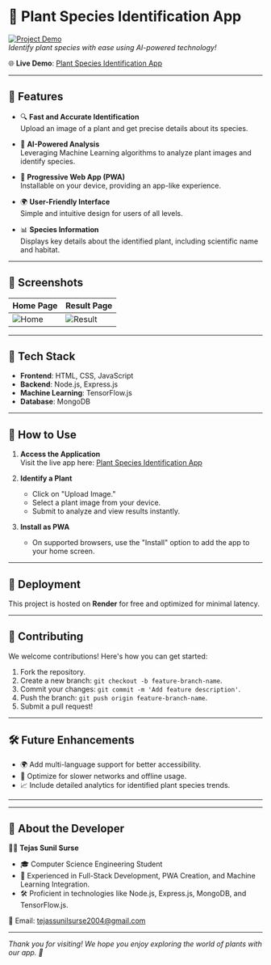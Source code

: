 # 🌱 Plant Species Identification App

[![Project Demo](https://via.placeholder.com/900x300.png?text=Plant+Species+Identification+App)](https://plant-species-identification-zwez.onrender.com)  
*Identify plant species with ease using AI-powered technology!*  

🌐 **Live Demo**: [Plant Species Identification App](https://plant-species-identification-zwez.onrender.com)  

---

## 🚀 Features

- 🔍 **Fast and Accurate Identification**  
  Upload an image of a plant and get precise details about its species.

- 🧠 **AI-Powered Analysis**  
  Leveraging Machine Learning algorithms to analyze plant images and identify species.

- 📱 **Progressive Web App (PWA)**  
  Installable on your device, providing an app-like experience.

- 🌍 **User-Friendly Interface**  
  Simple and intuitive design for users of all levels.

- 📊 **Species Information**  
  Displays key details about the identified plant, including scientific name and habitat.

---

## 📸 Screenshots

| **Home Page** | **Result Page** |  
|----------------|-----------------|  
| ![Home](https://via.placeholder.com/300x200.png) | ![Result](https://via.placeholder.com/300x200.png) |  

---

## 🔧 Tech Stack

- **Frontend**: HTML, CSS, JavaScript  
- **Backend**: Node.js, Express.js  
- **Machine Learning**: TensorFlow.js  
- **Database**: MongoDB  

---

## 🎨 How to Use

1. **Access the Application**  
   Visit the live app here: [Plant Species Identification App](https://plant-species-identification-zwez.onrender.com)

2. **Identify a Plant**  
   - Click on "Upload Image."  
   - Select a plant image from your device.  
   - Submit to analyze and view results instantly.  

3. **Install as PWA**  
   - On supported browsers, use the "Install" option to add the app to your home screen.  

---

## 🔗 Deployment

This project is hosted on **Render** for free and optimized for minimal latency.  

---

## 🤝 Contributing

We welcome contributions! Here's how you can get started:  

1. Fork the repository.  
2. Create a new branch: `git checkout -b feature-branch-name`.  
3. Commit your changes: `git commit -m 'Add feature description'`.  
4. Push the branch: `git push origin feature-branch-name`.  
5. Submit a pull request!  

---

## 🛠️ Future Enhancements

- 🌍 Add multi-language support for better accessibility.  
- 📱 Optimize for slower networks and offline usage.  
- 📈 Include detailed analytics for identified plant species trends.  

---


---

## 🙌 About the Developer  

👨‍💻 **Tejas Sunil Surse**  
- 🎓 Computer Science Engineering Student  
- 🌟 Experienced in Full-Stack Development, PWA Creation, and Machine Learning Integration.  
- 🛠️ Proficient in technologies like Node.js, Express.js, MongoDB, and TensorFlow.js.  

📧 Email: tejassunilsurse2004@gmail.com  

---

*Thank you for visiting! We hope you enjoy exploring the world of plants with our app. 🌿*
